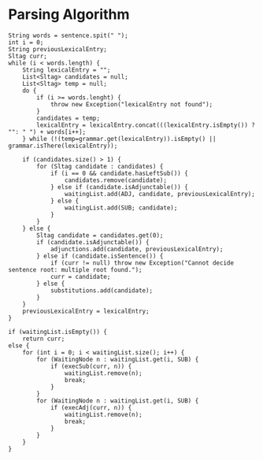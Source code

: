 # Parsing Algorithm

    String words = sentence.spit(" ");
    int i = 0;
    String previousLexicalEntry;
    Sltag curr;
    while (i < words.length) {
        String lexicalEntry = "";
        List<Sltag> candidates = null;
        List<Sltag> temp = null;
        do {
            if (i >= words.lenght) {
                throw new Exception("lexicalEntry not found");
            }
            candidates = temp;
            lexicalEntry = lexicalEntry.concat(((lexicalEntry.isEmpty()) ? "": " ") + words[i++];
        } while (!(temp=grammar.get(lexicalEntry)).isEmpty() || grammar.isThere(lexicalEntry));
        
        if (candidates.size() > 1) {
            for (Sltag candidate : candidates) {
                if (i == 0 && candidate.hasLeftSub()) {
                    candidates.remove(candidate);
                } else if (candidate.isAdjunctable()) {
                    waitingList.add(ADJ, candidate, previousLexicalEntry);
                } else {
                    waitingList.add(SUB; candidate);
                }
            }
        } else {
            Sltag candidate = candidates.get(0);
            if (candidate.isAdjunctable()) {
                adjunctions.add(candidate, previousLexicalEntry);
            } else if (candidate.isSentence()) {
                if (curr != null) throw new Exception("Cannot decide sentence root: multiple root found.");
                curr = candidate;
            } else {
                substitutions.add(candidate);
            }
        }        
        previousLexicalEntry = lexicalEntry;
    }
    
    if (waitingList.isEmpty()) {
        return curr;
    else {
        for (int i = 0; i < waitingList.size(); i++) {
            for (WaitingNode n : waitingList.get(i, SUB) {
                if (execSub(curr, n)) {
                    waitingList.remove(n);
                    break;
                }
            }
            for (WaitingNode n : waitingList.get(i, SUB) {
                if (execAdj(curr, n)) {
                    waitingList.remove(n);
                    break;
                }
            }
        }
    }
